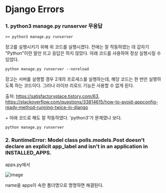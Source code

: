# Django Errors



### 1. python3 manage.py runserver 무응답

```
>> python3 manage.py runserver 
```

장고를 실행시키기 위해 위 코드를 실행시켰다. 전에는 잘 작동하였는 데 갑자기 "Python"이란 말만 뜨고 응답은 하지 않았다. 아래 코드를 사용하여 정상 실행시킬 수 있었다.

```
python manage.py runserver --noreload
```

장고는 서버를 실행할 경우 2개의 프로세스를 실행하는데, 해당 코드는 한 번만 실행하도록 하는 코드이다. 그러나 라이브 리로드 기능은 사용할 수 없게 된다.



출처: <https://satisfactoryplace.tistory.com/63>, <https://stackoverflow.com/questions/33814615/how-to-avoid-appconfig-ready-method-running-twice-in-django>



\+ 아래 코드로 해도 잘 작동하였다. 'python3'가 문제였나 보다.

```
python manage.py runserver
```

### 2. RuntimeError: Model class polls.models.Post doesn't declare an explicit app_label and isn't in an application in INSTALLED_APPS.



apps.py에서



![image](https://user-images.githubusercontent.com/89879599/153887808-6cb3877a-ad41-462c-b8c8-543e556cf6f4.png)



name을 apps이 속한 폴더명으로 명명하면 해결된다.



